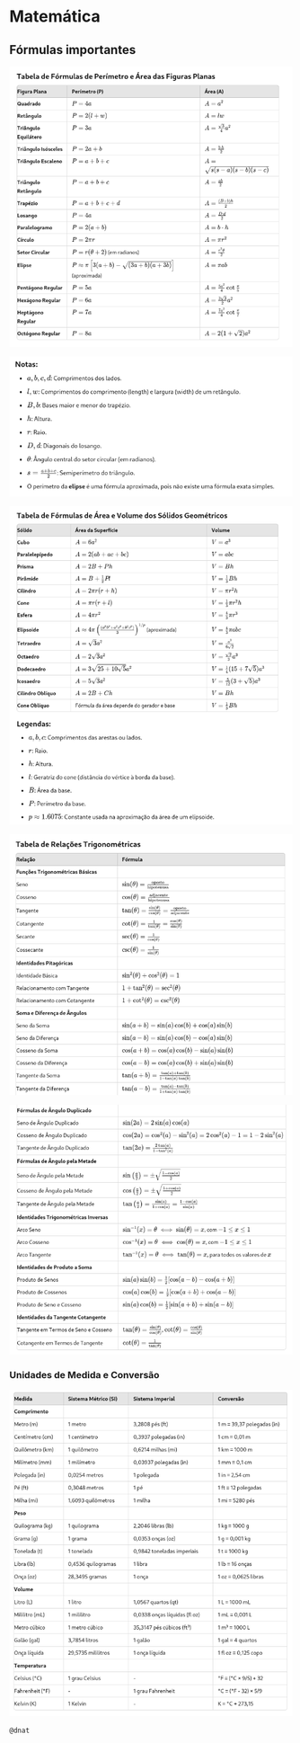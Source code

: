 # Matemática

## Fórmulas importantes

![formulas-perimetros-areas-figuras-planas_1](img/formulas-perimetros-areas-figuras-planas_1.png)

![formulas-perimetros-areas-figuras-planas_2](img/formulas-perimetros-areas-figuras-planas_2.png)

![formulas-areas-volumes-solidos-geometricos](img/formulas-areas-volumes-solidos-geometricos.png)

![relacoes-trigonometricas_1](img/relacoes-trigonometricas_1.png)

![relacoes-trigonometricas_2](img/relacoes-trigonometricas_2.png)

### Unidades de Medida e Conversão
![unidades-medida-conversao](img/unidades-medida-conversao.png)


```
@dnat
```
